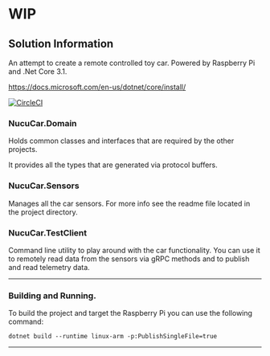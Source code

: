 # WIP

## Solution Information

An attempt to create a remote controlled toy car. 
Powered by Raspberry Pi and .Net Core 3.1.

https://docs.microsoft.com/en-us/dotnet/core/install/

[![CircleCI](https://circleci.com/gh/dnutiu/NucuCar.svg?style=svg)](https://circleci.com/gh/dnutiu/NucuCar)

### NucuCar.Domain

Holds common classes and interfaces that are required by the other projects. 

It provides all the types that are generated via protocol buffers.

### NucuCar.Sensors

Manages all the car sensors. For more info see the readme file located in the project directory.

### NucuCar.TestClient

Command line utility to play around with the car functionality. You can use it to remotely read data from the sensors via gRPC methods and to publish and read telemetry data.

---

### Building and Running.

To build the project and target the Raspberry Pi you can use the following command:

```$xslt
dotnet build --runtime linux-arm -p:PublishSingleFile=true
```
---